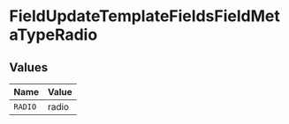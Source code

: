 # FieldUpdateTemplateFieldsFieldMetaTypeRadio


## Values

| Name    | Value   |
| ------- | ------- |
| `RADIO` | radio   |
